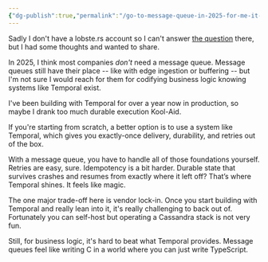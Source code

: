 ```yaml
---
{"dg-publish":true,"permalink":"/go-to-message-queue-in-2025-for-me-it-s-temporal/","created":"2025-06-04T13:23:20.233-07:00","updated":"2025-06-04T15:23:32.715-07:00"}
---
```


Sadly I don't have a lobste.rs account so I can't answer [the question](https://lobste.rs/s/uwp2hd/what_s_your_go_message_queue_2025) there, but I had some thoughts and wanted to share.

In 2025, I think most companies _don't_ need a message queue. Message queues still have their place -- like with edge ingestion or buffering -- but I'm not sure I would reach for them for codifying business logic knowing systems like Temporal exist. 

I've been building with Temporal for over a year now in production, so maybe I drank too much durable execution Kool-Aid. 

If you're starting from scratch, a better option is to use a system like Temporal, which gives you exactly-once delivery, durability, and retries out of the box.

With a message queue, you have to handle all of those foundations yourself. Retries are easy, sure. Idempotency is a bit harder. Durable state that survives crashes and resumes from exactly where it left off? That’s where Temporal shines. It feels like magic.

The one major trade-off here is vendor lock-in. Once you start building with Temporal and really lean into it, it's really challenging to back out of. Fortunately you can self-host but operating a Cassandra stack is not very fun.

Still, for business logic, it's hard to beat what Temporal provides. Message queues feel like writing C in a world where you can just write TypeScript.